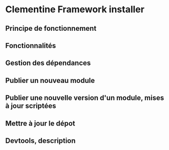 Clementine Framework installer
==============================

Principe de fonctionnement
---

Fonctionnalités
---

Gestion des dépendances
---

Publier un nouveau module
---

Publier une nouvelle version d'un module, mises à jour scriptées
---

Mettre à jour le dépot
---

Devtools, description
---
